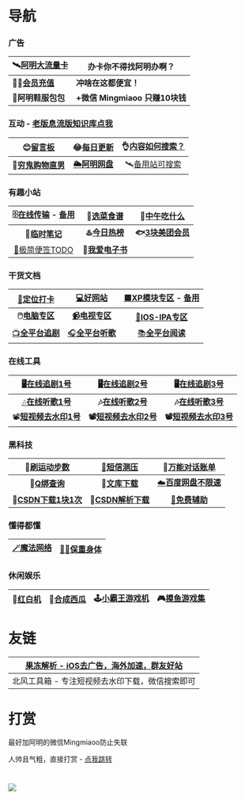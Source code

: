 # 导航

### 广告

| 🛰️[阿明大流量卡](https://haokawx.lot-ml.com/Product/Index/182665) | 办卡你不得找阿明办啊？         |
| ------------------------------------------------------------ | ------------------------------ |
| **🙆‍♂️[会员充值](http://shangzhang.99kami.com?parent_code=1005451)** | **冲啥在这都便宜！**           |
| **👟阿明鞋服包包**                                            | **+微信 Mingmiaoo 只赚10块钱** |



### 互动 - [老版息流版知识库点我](https://flowus.cn/haoruan/share/d4ae140f-c37d-4eb8-b379-81a88c2dd76e)
|       😊[留言板](https://support.qq.com/product/411304)       | 😂[每日更新](/每日更新/2023年9月每日精选) | 👌[内容如何搜索？](https://haoruan.cc/%E7%BD%91%E7%AB%99%E7%94%A8%E6%B3%95) |
| :----------------------------------------------------------: | :--------------------------------------: | :----------------------------------------------------------: |
| **👻[穷鬼购物直男](https://flowus.cn/haoruan/share/821bd9ed-93f9-4425-9489-05680ca73790)** |  **[🌥️阿明网盘](https://wp.haoruan.cc)**  |           🛰️[备用站可搜索](https://wk.haoruan.cc/)            |



### 有趣小站

| 🗄️[在线传输](https://wormhole.app/) - [备用](https://fast.uc.cn/) |           🍛[选菜食谱](https://cook.yunyoujun.cn/)            |             🍚[中午吃什么](http://chishenme.xyz/)             |
| :----------------------------------------------------------: | :----------------------------------------------------------: | :----------------------------------------------------------: |
|             **📒[临时笔记](https://bijici.com/)**             |            **♨️[今日热榜](https://tophub.today/)**            | **🐟[3块美团会员](https://flowus.cn/haoruan/share/1e16994c-1ef4-47f9-9c21-21c6c3ba01a0)** |
|        [📑极简便签TODO](https://www.ricocc.com/todo/)         | 📖[**我爱电子书**](https://flowus.cn/haoruan/share/3fc2e8ca-a47a-413b-9388-d174f90b5bb4) |                                                              |



### 干货文档

|               [🧭定位打卡](/打卡定位/0打卡定位)               | [💻好网站](https://www.haoruan.cc/%E7%9F%A5%E8%AF%86%E5%BA%93/%E5%A5%BD%E7%BD%91%E7%AB%99%E6%8E%A8%E8%8D%90) | [🟦XP模块专区](https://flowery-espadrille-695.notion.site/XP-a7667b75eafb4ebb9c5dd23784e98bee) - [备用](https://www.yuque.com/yuqueyonghuxd6cxl/qdzxvy/bgbnhio8qwwgbypv) |
| :----------------------------------------------------------: | :----------------------------------------------------------: | :----------------------------------------------------------: |
| **🖱️[电脑专区](https://www.haoruan.cc/%E7%9F%A5%E8%AF%86%E5%BA%93/%E7%94%B5%E8%84%91%E5%B0%8F%E7%99%BD%E5%88%B0%E5%A4%A7%E5%B8%88)** | [**📹电视专区**](https://www.haoruan.cc/%E5%BD%B1%E9%9F%B3%E9%98%85%E8%AF%BB/%E7%94%B5%E8%A7%86TV%E7%9B%92%E5%AD%90) | [🍎**IOS-IPA专区**](https://www.haoruan.cc/%E7%9F%A5%E8%AF%86%E5%BA%93/IOS%E7%A0%B8%E5%A3%B3IPA%E5%88%86%E4%BA%AB) |
| [📺**全平台追剧**](https://www.haoruan.cc/%E5%BD%B1%E9%9F%B3%E9%98%85%E8%AF%BB/%E8%BF%BD%E5%89%A7%E5%85%A8%E5%B9%B3%E5%8F%B0) | [🎧**全平台听歌**](https://www.haoruan.cc/%E5%BD%B1%E9%9F%B3%E9%98%85%E8%AF%BB/%E9%9F%B3%E4%B9%90) | [📚**全平台阅读**](https://www.haoruan.cc/%E5%BD%B1%E9%9F%B3%E9%98%85%E8%AF%BB/%E9%98%85%E8%AF%BB-%E5%90%AC%E4%B9%A6-%E6%BC%AB%E7%94%BB-%E5%8A%A8%E6%BC%AB) |



### 在线工具

|         [🖥️在线追剧1号](https://www.reboku.com/)         |      [🖥️在线追剧2号](https://search.ymck.me/)      |       🖥️[在线追剧3号](http://www.renren.pro/)       |
| :-----------------------------------------------------: | :-----------------------------------------------: | :------------------------------------------------: |
| [🎶**在线听歌1号**](https://tool.liumingye.cn/music/#/)  | **🎶[在线听歌2号](https://www.jamendo.com/start)** |     **🎶[在线听歌3号](https://www.zz123.com/)**     |
| 📽️[**短视频去水印1号**](https://watermark.liumingye.cn/) | **📽️[短视频去水印2号](https://weibo.iiilab.com/)** | **📽️[短视频去水印3号](https://lab.5ime.cn/video/)** |



### 黑科技

|            🏃[刷运动步数](https://zs.52o.ink/)            | [📵短信测压](https://wk.aminggood.cn/%E5%BD%B1%E9%9F%B3%E9%98%85%E8%AF%BB/%E7%9F%AD%E4%BF%A1%E6%B5%8B%E5%8E%8B) |      💭[万能对话账单](https://tool.dvgod.com/index.html)      |
| :------------------------------------------------------: | :----------------------------------------------------------: | :----------------------------------------------------------: |
|     **🐧[Q绑查询](https://zy.xywlapi.cc/home.html)**      | **📃[文库下载](https://www.haoruan.cc/%E7%9F%A5%E8%AF%86%E5%BA%93/%E7%99%BE%E5%BA%A6%E6%96%87%E5%BA%93%E8%B1%86%E4%B8%81%E9%81%93%E5%AE%A2%E5%B7%B4%E5%B7%B4%E4%B8%8B%E8%BD%BD/)** | [☁️**百度网盘不限速**](https://www.haoruan.cc/%E7%9F%A5%E8%AF%86%E5%BA%93/%E7%99%BE%E5%BA%A6%E7%BD%91%E7%9B%98%E4%B8%8D%E9%99%90%E9%80%9F) |
| **🔻[CSDN下载1块1次](https://www.zhanghuanglong.com/dl)** |          **🔻[CSDN解析下载](https://dl.zzyyww.cn/)**          | **[🧱免费辅助](https://flowus.cn/haoruan/share/5846a0ea-b0e9-47f1-bb5b-9c61c9e4408d)** |



### 懂得都懂

| [🪄魔法网络](https://haoruan.gitbook.io/bei-yong-wen-ku/pages/%E5%BD%B1%E9%9F%B3%E9%98%85%E8%AF%BB/%E9%AD%94%E6%B3%95%E7%BD%91%E7%BB%9C) | [🦸‍♂️保重身体](https://haoruan.gitbook.io/bei-yong-wen-ku/pages/%E5%BD%B1%E9%9F%B3%E9%98%85%E8%AF%BB/%E4%BF%9D%E9%87%8D%E8%BA%AB%E4%BD%93) |
| :----------------------------------------------------------: | :----------------------------------------------------------: |



### 休闲娱乐

| 🐲[红白机](https://nes.heheda.top/) | 🍉[合成西瓜](http://tool.liumingye.cn/watermelon//) | 🕹️[小霸王游戏机](https://www.yikm.net/) | 🎮[摸鱼游戏集](https://www.wesane.com/) |
| :--------------------------------: | :------------------------------------------------: | :------------------------------------: | :------------------------------------: |



# 友链

| [果冻解析 - iOS去广告，海外加速，群友好站](https://dns.66a.net/) |
| ------------------------------------------------------------ |
| 北风工具箱 - 专注短视频去水印下载，微信搜索即可              |



# 打赏

最好加阿明的微信Mingmiaoo防止失联

人帅且气粗，直接打赏 - [点我跳转](https://support.qq.com/product/411304)

![](https://bj.bcebos.com/baidu-rmb-video-cover-1/697e5f59075733a410ee92b1142fe08f.png)
=======
